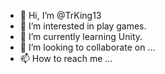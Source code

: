 - 👋 Hi, I’m @TrKing13
- 👀 I’m interested in play games.
- 🌱 I’m currently learning Unity.
- 💞️ I’m looking to collaborate on ...
- 📫 How to reach me ...

<!---
TrKing13/TrKing13 is a ✨ special ✨ repository because its `README.md` (this file) appears on your GitHub profile.
You can click the Preview link to take a look at your changes.
--->
